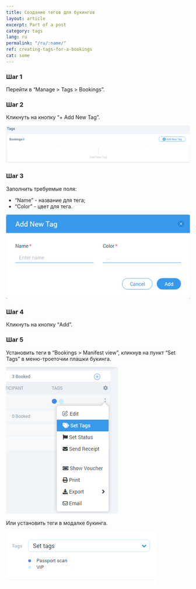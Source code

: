 ```yaml
---
title: Создание тегов для букингов
layout: article
excerpt: Part of a post
category: tags
lang: ru
permalink: "/ru/:name/"
ref: creating-tags-for-a-bookings
cat: some
---
```


### **Шаг 1**

Перейти в “Manage > Tags > Bookings”.

### **Шаг 2**

Кликнуть на кнопку “+ Add New Tag”.

![Creating_a_tags_for_bookings1](/assets/images/creating_a_tags_for_bookings1.png)

### **Шаг 3**

Заполнить требуемые поля:
- “Name” - название для тега;
- “Color” - цвет для тега.

![Creating_a_tags_for_bookings2](/assets/images/creating_a_tags_for_bookings2.png)

### **Шаг 4**

Кликнуть на кнопку “Add”.

### **Шаг 5**

Установить теги в “Bookings > Manifest view”, кликнув на пункт “Set Tags” в меню-троеточии плашки букинга.

![Creating_a_tags_for_bookings3](/assets/images/creating_a_tags_for_bookings3.png)

Или установить теги в модалке букинга.

![Creating_a_tags_for_bookings4](/assets/images/creating_a_tags_for_bookings4.png)
